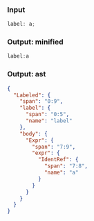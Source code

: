 ### Input
```js parse:stmt
label: a;
```

### Output: minified
```js
label:a
```

### Output: ast
```json
{
  "Labeled": {
    "span": "0:9",
    "label": {
      "span": "0:5",
      "name": "label"
    },
    "body": {
      "Expr": {
        "span": "7:9",
        "expr": {
          "IdentRef": {
            "span": "7:8",
            "name": "a"
          }
        }
      }
    }
  }
}
```
